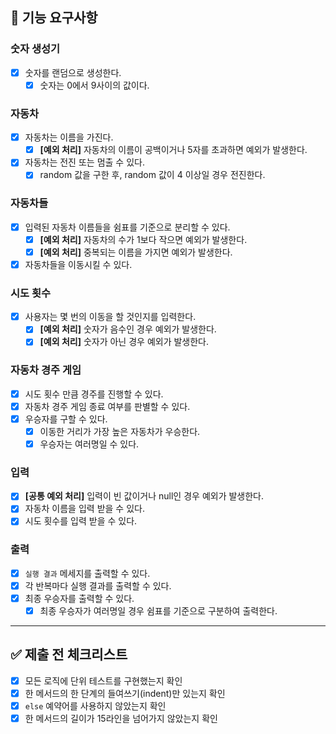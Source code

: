 ## 📝 기능 요구사항

### 숫자 생성기
- [x] 숫자를 랜덤으로 생성한다.
    - [x] 숫자는 0에서 9사이의 값이다.

### 자동차
- [x] 자동차는 이름을 가진다.
  - [x] **[예외 처리]** 자동차의 이름이 공백이거나 5자를 초과하면 예외가 발생한다.
- [x] 자동차는 전진 또는 멈출 수 있다.
  - [x] random 값을 구한 후, random 값이 4 이상일 경우 전진한다.

### 자동차들
- [x] 입력된 자동차 이름들을 쉼표를 기준으로 분리할 수 있다.
  - [x] **[예외 처리]** 자동차의 수가 1보다 작으면 예외가 발생한다.
  - [x] **[예외 처리]** 중복되는 이름을 가지면 예외가 발생한다.
- [x] 자동차들을 이동시킬 수 있다.

### 시도 횟수
- [x] 사용자는 몇 번의 이동을 할 것인지를 입력한다.
  - [x] **[예외 처리]** 숫자가 음수인 경우 예외가 발생한다.
  - [x] **[예외 처리]** 숫자가 아닌 경우 예외가 발생한다.

### 자동차 경주 게임
- [x] 시도 횟수 만큼 경주를 진행할 수 있다.
- [x] 자동차 경주 게임 종료 여부를 판별할 수 있다.
- [x] 우승자를 구할 수 있다.
  - [x] 이동한 거리가 가장 높은 자동차가 우승한다.
  - [x] 우승자는 여러명일 수 있다.

### 입력
- [x] **[공통 예외 처리]** 입력이 빈 값이거나 null인 경우 예외가 발생한다.
- [x] 자동차 이름을 입력 받을 수 있다.
- [x] 시도 횟수를 입력 받을 수 있다.

### 출력
- [x] `실행 결과` 메세지를 출력할 수 있다.
- [x] 각 반복마다 실행 결과를 출력할 수 있다.
- [x] 최종 우승자를 출력할 수 있다.
  - [x] 최종 우승자가 여러명일 경우 쉼표를 기준으로 구분하여 출력한다.

---

## ✅ 제출 전 체크리스트
- [x] 모든 로직에 단위 테스트를 구현했는지 확인
- [x] 한 메서드의 한 단계의 들여쓰기(indent)만 있는지 확인
- [x] `else` 예약어를 사용하지 않았는지 확인
- [x] 한 메서드의 길이가 15라인을 넘어가지 않았는지 확인
